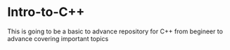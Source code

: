 # Intro-to-C++
This is going to be a basic to advance repository  for C++ from begineer to advance covering important topics
